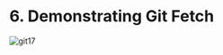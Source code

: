 # 6. Demonstrating Git Fetch

![git17](https://user-images.githubusercontent.com/50626798/230637704-a05a852f-e3a9-4408-8702-05d9d46c81e8.png)
